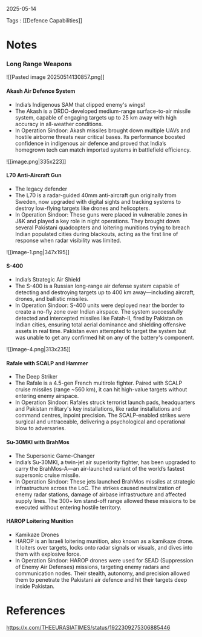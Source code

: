 2025-05-14

Tags : [[Defence Capabilities]]

# Notes

### Long Range Weapons

![[Pasted image 20250514130857.png]]

#### Akash Air Defence System
-  India’s Indigenous SAM that clipped enemy's wings!
- The Akash is a DRDO-developed medium-range surface-to-air missile system, capable of engaging targets up to 25 km away with high accuracy in all-weather conditions.
- In Operation Sindoor: Akash missiles brought down multiple UAVs and hostile airborne threats near critical bases. Its performance boosted confidence in indigenous air defence and proved that India’s homegrown tech can match imported systems in battlefield efficiency.

![[image.png|335x223]]

#### L70 Anti-Aircraft Gun
- The legacy defender
- The L70 is a radar-guided 40mm anti-aircraft gun originally from Sweden, now upgraded with digital sights and tracking systems to destroy low-flying targets like drones and helicopters.
- In Operation Sindoor: These guns were placed in vulnerable zones in J&K and played a key role in night operations. They brought down several Pakistani quadcopters and loitering munitions trying to breach Indian populated cities during blackouts, acting as the first line of response when radar visibility was limited.

![[image-1.png|347x195]]
#### S-400
- India’s Strategic Air Shield
- The S-400 is a Russian long-range air defense system capable of detecting and destroying targets up to 400 km away—including aircraft, drones, and ballistic missiles.
- In Operation Sindoor: S-400 units were deployed near the border to create a no-fly zone over Indian airspace. The system successfully detected and intercepted missiles like Fatah-II, fired by Pakistan on Indian cities, ensuring total aerial dominance and shielding offensive assets in real time. Pakistan even attempted to target the system but was unable to get any confirmed hit on any of the battery's component.

![[image-4.png|313x235]]
#### Rafale with SCALP and Hammer
- The Deep Striker
- The Rafale is a 4.5-gen French multirole fighter. Paired with SCALP cruise missiles (range ~560 km), it can hit high-value targets without entering enemy airspace.
- In Operation Sindoor: Rafales struck terrorist launch pads, headquarters and Pakistan military's key installations, like radar installations and command centres, inpoint precision. The SCALP-enabled strikes were surgical and untraceable, delivering a psychological and operational blow to adversaries.

#### Su-30MKI with BrahMos
- The Supersonic Game-Changer
- India’s Su-30MKI, a twin-jet air superiority fighter, has been upgraded to carry the BrahMos-A—an air-launched variant of the world’s fastest supersonic cruise missile.
- In Operation Sindoor: These jets launched BrahMos missiles at strategic infrastructure across the LoC. The strikes caused neutralization of enemy radar stations, damage of airbase infrastructure and affected supply lines. The 300+ km stand-off range allowed these missions to be executed without entering hostile territory.
#### HAROP Loitering Munition
- Kamikaze Drones
- HAROP is an Israeli loitering munition, also known as a kamikaze drone. It loiters over targets, locks onto radar signals or visuals, and dives into them with explosive force.
- In Operation Sindoor: HAROP drones were used for SEAD (Suppression of Enemy Air Defenses) missions, targeting enemy radars and communication nodes. Their stealth, autonomy, and precision allowed them to penetrate the Pakistani air defence and hit their targets deep inside Pakistan.
# References

https://x.com/THEEURASIATIMES/status/1922309275306885446
